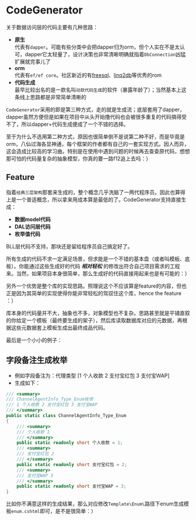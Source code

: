 # CodeGenerator
关于数据访问层的代码主要有几种思路：
- **原生**\
  代表有`dapper`。可能有些分类中会把dapper归为orm，但个人实在不是太认可，dapper它太轻量了，设计决策也非常清晰明确就指着`DbConnection`凶猛扩展就完事儿了
- **orm**\
  代表有`ef/ef core`。社区新近的有[freesql](https://github.com/dotnetcore/FreeSql)、[linq2db](https://github.com/linq2db/linq2db)等优秀的rom
- **代码生成**\
  最早比较出名的是一款名叫`动软代码生成`的软件（暴露年龄了）；当然基本上这条线上思路都是非常简单清晰的

`CodeGenerator`采用的即是第三种方式，走的就是生成流；底层套用了dapper，dapper虽然方便但是如果在项目中从头开始撸代码也会被很多重复的代码搞得受不了，所以dapper+代码生成便成了一个不错的选择。

至于为什么不选用第二种方式，原因也很简单倒不是说第二种不好，而是毕竟是orm，八仙过海各显神通，每个框架的作者都有自己的一套实现方式。因人而异，这会造成比较高的学习曲。特别是在使用中遇到问题的时候再去查查原代码，想想那可怕的代码量复杂的抽象模型，你真的要一路f12追上去吗：）

## Feature
指着`经典三层架构`那套来生成的，整个概念几乎洗脑了一两代程序员。因此也算得上是一个普适概念，所以拿来用成本算是最低的了。CodeGenerator支持直接生成：
- **数据model代码**
- **DAL访问层代码**
- **枚举值代码**

BLL层代码不支持，那块还是留给程序员自己搞定好了。

所有生成的代码不求一定满足场景，但求能是一个不错的基本盘（或者叫模板、底板）。你能通过这些生成好的代码 ***相对轻松*** 的修改出符合自己项目需求的工程来。当然，如果项目本身很简单，那么生成好的代码直接用起来也是有可能的：）

另外一个优势是整个库的实现思路。照理说这个不应该算是feature的内容，但也正是因为其简单的实现使得你能非常轻松的驾驭住这个库，hence the feature ：）

库本身的代码量并不大，抽象也不多，对象模型也不复杂。思路甚至就是平铺直叙的你给定一个模板（最终要生成的架子），然后库读取数据库对应的元数据，再根据这些元数据套上模板生成出最终成品代码。

最后是一个小小的例子：
## 字段备注生成枚举
+ 例如字段备注为：代理类型 [1 个人收款 2 支付宝红包 3 支付宝WAP]
+ 生成如下：
```csharp
/// <summary>
/// ChannelAgentInfo_Type_Enum枚举
/// 1 个人收款 2 支付宝红包 3 支付宝WAP
/// </summary>
public static class ChannelAgentInfo_Type_Enum
{
	/// <summary>
	/// 个人收款 1
	/// </summary>
	public static readonly short 个人收款 = 1;
	/// <summary>
	/// 支付宝红包 2
	/// </summary>
	public static readonly short 支付宝红包 = 2;
	/// <summary>
	/// 支付宝WAP 3
	/// </summary>
	public static readonly short 支付宝WAP = 3;
}
```
比如你不满意这样的生成结果，那么对应修改`Template\Enum\`路径下enum生成模板`enum.cshtml`即可，是不是很简单：）
